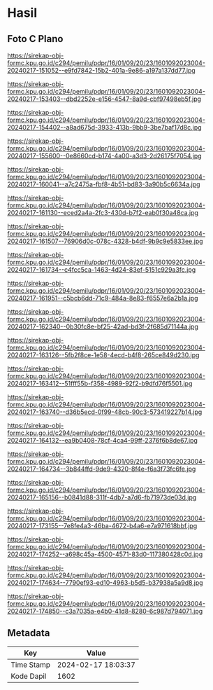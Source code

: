 # Hasil

## Foto C Plano

https://sirekap-obj-formc.kpu.go.id/c294/pemilu/pdpr/16/01/09/20/23/1601092023004-20240217-151052--e9fd7842-15b2-401a-9e86-a197a137dd77.jpg

https://sirekap-obj-formc.kpu.go.id/c294/pemilu/pdpr/16/01/09/20/23/1601092023004-20240217-153403--dbd2252e-e156-4547-8a9d-cbf97498eb5f.jpg

https://sirekap-obj-formc.kpu.go.id/c294/pemilu/pdpr/16/01/09/20/23/1601092023004-20240217-154402--a8ad675d-3933-413b-9bb9-3be7baf17d8c.jpg

https://sirekap-obj-formc.kpu.go.id/c294/pemilu/pdpr/16/01/09/20/23/1601092023004-20240217-155600--0e8660cd-b174-4a00-a3d3-2d26175f7054.jpg

https://sirekap-obj-formc.kpu.go.id/c294/pemilu/pdpr/16/01/09/20/23/1601092023004-20240217-160041--a7c2475a-fbf8-4b51-bd83-3a90b5c6634a.jpg

https://sirekap-obj-formc.kpu.go.id/c294/pemilu/pdpr/16/01/09/20/23/1601092023004-20240217-161130--eced2a4a-2fc3-430d-b7f2-eab0f30a48ca.jpg

https://sirekap-obj-formc.kpu.go.id/c294/pemilu/pdpr/16/01/09/20/23/1601092023004-20240217-161507--76906d0c-078c-4328-b4df-9b9c9e5833ee.jpg

https://sirekap-obj-formc.kpu.go.id/c294/pemilu/pdpr/16/01/09/20/23/1601092023004-20240217-161734--c4fcc5ca-1463-4d24-83ef-5151c929a3fc.jpg

https://sirekap-obj-formc.kpu.go.id/c294/pemilu/pdpr/16/01/09/20/23/1601092023004-20240217-161951--c5bcb6dd-71c9-484a-8e83-f6557e6a2b1a.jpg

https://sirekap-obj-formc.kpu.go.id/c294/pemilu/pdpr/16/01/09/20/23/1601092023004-20240217-162340--0b30fc8e-bf25-42ad-bd3f-2f685d71144a.jpg

https://sirekap-obj-formc.kpu.go.id/c294/pemilu/pdpr/16/01/09/20/23/1601092023004-20240217-163126--5fb2f8ce-1e58-4ecd-b4f8-265ce849d230.jpg

https://sirekap-obj-formc.kpu.go.id/c294/pemilu/pdpr/16/01/09/20/23/1601092023004-20240217-163412--51fff55b-f358-4989-92f2-b9dfd76f5501.jpg

https://sirekap-obj-formc.kpu.go.id/c294/pemilu/pdpr/16/01/09/20/23/1601092023004-20240217-163740--d36b5ecd-0f99-48cb-90c3-573419227b14.jpg

https://sirekap-obj-formc.kpu.go.id/c294/pemilu/pdpr/16/01/09/20/23/1601092023004-20240217-164132--ea9b0408-78cf-4ca4-99ff-2376f6b8de67.jpg

https://sirekap-obj-formc.kpu.go.id/c294/pemilu/pdpr/16/01/09/20/23/1601092023004-20240217-164734--3b844ffd-9de9-4320-8f4e-f6a3f73fc6fe.jpg

https://sirekap-obj-formc.kpu.go.id/c294/pemilu/pdpr/16/01/09/20/23/1601092023004-20240217-165156--b0841d88-311f-4db7-a7d6-fb71973de03d.jpg

https://sirekap-obj-formc.kpu.go.id/c294/pemilu/pdpr/16/01/09/20/23/1601092023004-20240217-173155--7e8fe4a3-46ba-4672-b4a6-e7a971618bbf.jpg

https://sirekap-obj-formc.kpu.go.id/c294/pemilu/pdpr/16/01/09/20/23/1601092023004-20240217-174252--a698c45a-4500-4571-83d0-117380428c0d.jpg

https://sirekap-obj-formc.kpu.go.id/c294/pemilu/pdpr/16/01/09/20/23/1601092023004-20240217-174634--7790ef93-ed10-4963-b5d5-b37938a5a9d8.jpg

https://sirekap-obj-formc.kpu.go.id/c294/pemilu/pdpr/16/01/09/20/23/1601092023004-20240217-174850--c3a7035a-e4b0-41d8-8280-6c987d794071.jpg


## Metadata

| Key        | Value               |
| ---------- | ------------------- |
| Time Stamp | 2024-02-17 18:03:37 |
| Kode Dapil | 1602                |



